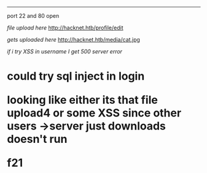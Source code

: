 ___


port 22 and 80 open


*file upload here*
http://hacknet.htb/profile/edit

*gets uploaded here*
http://hacknet.htb/media/cat.jpg


*if i try XSS in username I get 500 server error*
</h1><script>alert("test")</script><h1>



could try sql inject in login


looking like either its that file upload4
or
some XSS since other users
->server just downloads doesn't run

f21